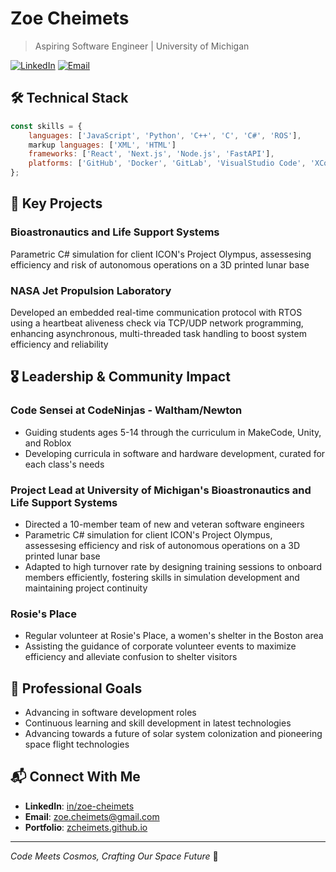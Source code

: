 # Zoe Cheimets

> Aspiring Software Engineer | University of Michigan

[![LinkedIn](https://img.shields.io/badge/LinkedIn-Connect-blue)](https://linkedin.com/in/zoe-cheimets)
[![Email](https://img.shields.io/badge/Email-Contact-red)](mailto:zoe.cheimets@gmail.com)

<!--## 🎯 Mission-->


## 🛠️ Technical Stack
```javascript
const skills = {
    languages: ['JavaScript', 'Python', 'C++', 'C', 'C#', 'ROS'],
    markup languages: ['XML', 'HTML']
    frameworks: ['React', 'Next.js', 'Node.js', 'FastAPI'],
    platforms: ['GitHub', 'Docker', 'GitLab', 'VisualStudio Code', 'XCode'],
};
```

## 🚀 Key Projects

### Bioastronautics and Life Support Systems
Parametric C# simulation for client ICON's Project Olympus, assessesing efficiency and risk of autonomous operations on a 3D printed lunar base
<!-- - **GitHub**: [View Project](https://github.com/Vets-Who-Code/VetsAI) -->

### NASA Jet Propulsion Laboratory
Developed an embedded real-time communication protocol with RTOS using a heartbeat aliveness check via TCP/UDP network programming, enhancing asynchronous, multi-threaded task handling to boost system efficiency and reliability
<!-- TODO: add more projects and connect the repos to it-->

## 🎖️ Leadership & Community Impact

### Code Sensei at CodeNinjas - Waltham/Newton
- Guiding students ages 5-14 through the curriculum in MakeCode, Unity, and Roblox
- Developing curricula in software and hardware development, curated for each class's needs

### Project Lead at University of Michigan's Bioastronautics and Life Support Systems
- Directed a 10-member team of new and veteran software engineers
- Parametric C# simulation for client ICON's Project Olympus, assessesing efficiency and risk of autonomous operations on a 3D printed lunar base
- Adapted to high turnover rate by designing training sessions to onboard members efficiently, fostering skills in simulation development and maintaining project continuity

### Rosie's Place
- Regular volunteer at Rosie's Place, a women's shelter in the Boston area
- Assisting the guidance of corporate volunteer events to maximize efficiency and alleviate confusion to shelter visitors

## 🎯 Professional Goals
- Advancing in software development roles
- Continuous learning and skill development in latest technologies
- Advancing towards a future of solar system colonization and pioneering space flight technologies

## 📬 Connect With Me
- **LinkedIn**: [in/zoe-cheimets](https://linkedin.com/in/zoe-cheimets)
- **Email**: zoe.cheimets@gmail.com
- **Portfolio**: [zcheimets.github.io](https://zcheimets.github.io)

---
*Code Meets Cosmos, Crafting Our Space Future* 🚀
